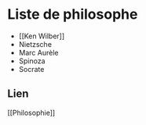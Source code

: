 # Liste de philosophe

- [[Ken Wilber]]
- Nietzsche
- Marc Aurèle
- Spinoza
- Socrate


## Lien

[[Philosophie]]